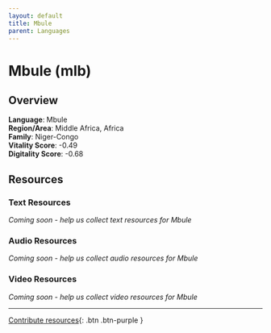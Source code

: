 ```yaml
---
layout: default
title: Mbule
parent: Languages
---
```


# Mbule (mlb)

## Overview

**Language**: Mbule  
**Region/Area**: Middle Africa, Africa  
**Family**: Niger-Congo  
**Vitality Score**: -0.49  
**Digitality Score**: -0.68  

## Resources

### Text Resources
*Coming soon - help us collect text resources for Mbule*

### Audio Resources
*Coming soon - help us collect audio resources for Mbule*

### Video Resources
*Coming soon - help us collect video resources for Mbule*

---

[Contribute resources](https://fairtrain.github.io/){: .btn .btn-purple }
